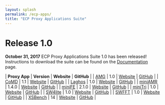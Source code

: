 ```yaml
---
layout: splash
permalink: /ecp-apps/
title: "ECP Proxy Applications Suite"
---
```


# Release 1.0

**October 31, 2017** ECP Proxy Applications Suite 1.0 has been released!
Instructions to download the suite can be found on the
[Documentation](https://exascaleproject.github.io/proxy-apps/docs) page.

| **Proxy App** | **Version** | **Website** | **GitHub** |
| [AMG](https://exascaleproject.github.io/proxy-apps/apps/amg/)       | 1.0     | [Website](https://codesign.llnl.gov/amg2013.php) | [GitHub](https://github.com/LLNL/AMG) |
| [CoMD](https://exascaleproject.github.io/proxy-apps/apps/comd/)     | 1.1     | [Website](http://www.exmatex.org/comd.html) | [GitHub](https://github.com/ECP-copa/CoMD) |
| [Laghos](https://exascaleproject.github.io/proxy-apps/apps/laghos/)    | 1.0     | [Website](https://codesign.llnl.gov/laghos.php) | [GitHub](https://github.com/CEED/Laghos) |
| [miniAMR](https://exascaleproject.github.io/proxy-apps/apps/miniamr)   | 1.4.0   | [Website](https://mantevo.org) | [GitHub](https://github.com/Mantevo/miniAMR) |
| [miniFE](https://exascaleproject.github.io/proxy-apps/apps/minife)    | 2.1.0   | [Website](https://mantevo.org) | [GitHub](https://github.com/Mantevo/miniFE) |
| [miniTri](https://exascaleproject.github.io/proxy-apps/apps/minitri)   | 1.0     | [Website](https://mantevo.org) | [GitHub](https://github.com/Mantevo/miniTri) |
| [SW4lite](https://exascaleproject.github.io/proxy-apps/apps/sw4lite)   | 1.0     | [Website](https://geodynamics.org/cig/software/sw4) | [GitHub](https://github.com/geodynamics/sw4lite) |
| [SWFFT](https://exascaleproject.github.io/proxy-apps/apps/swfft)     | 1.0     | [Website](https://xgitlab.cels.anl.gov/hacc/SWFFT) | [GitHub](https://xgitlab.cels.anl.gov/hacc/SWFFT) |
| [XSBench](https://exascaleproject.github.io/proxy-apps/apps/xsbench)   | 14      | [Website](https://github.com/ANL-CESAR/XSBench) | [GitHub](https://github.com/ANL-CESAR/XSBench) |
